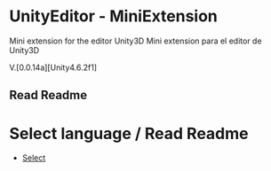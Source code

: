 # UnityEditor - MiniExtension
Mini extension for the editor Unity3D
Mini extension para el editor de Unity3D

V.[0.0.14a][Unity4.6.2f1]

## Read Readme 

# Select language / Read Readme

* [Select](https://github.com/lPinchol/UnityEditor-MiniExtension/blob/master/Resources/Docu/README-language.md)
